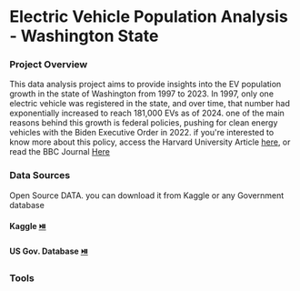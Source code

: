 # Electric Vehicle Population Analysis - Washington State

### Project Overview

This data analysis project aims to provide insights into the EV population growth in the state of Washington from 1997 to 2023. In 1997, only one electric vehicle was registered in the state, and over time, that number had exponentially increased to reach 181,000 EVs as of 2024. one of the main reasons behind this growth is federal policies, pushing for clean energy vehicles with the Biden Executive Order in 2022. if you're interested to know more about this policy, access the Harvard University Article [here](https://hls.harvard.edu/today/what-the-us-is-getting-right-and-wrong-about-the-move-to-electric-vehicles/), or read the BBC Journal [Here](https://www.bbc.com/news/business-57253947)



### Data Sources

Open Source DATA. you can download it from Kaggle or any Government database 
#### Kaggle [⏯️](https://www.kaggle.com/)
#### US Gov. Database [⏯️](https://data.gov/)

### Tools

